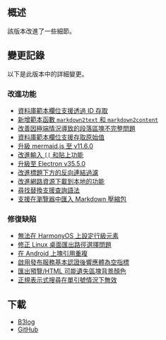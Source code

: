 ## 概述

該版本改進了一些細節。

## 變更記錄

以下是此版本中的詳細變更。

### 改進功能

* [資料庫範本欄位支援透過 ID 存取](https://github.com/siyuan-note/siyuan/issues/11237)
* [新增範本函數 `markdown2text` 和 `markdown2content`](https://github.com/siyuan-note/siyuan/issues/13880)
* [改善因極端情況導致的段落區塊不完整問題](https://github.com/siyuan-note/siyuan/issues/14743)
* [資料庫範本欄位支援存取原始值](https://github.com/siyuan-note/siyuan/issues/14903)
* [升級 mermaid.js 至 v11.6.0](https://github.com/siyuan-note/siyuan/issues/14918)
* [改進輸入 `[[` 和貼上功能](https://github.com/siyuan-note/siyuan/issues/14921)
* [升級至 Electron v35.5.0](https://github.com/siyuan-note/siyuan/issues/14926)
* [改進標題下方的反向連結過濾](https://github.com/siyuan-note/siyuan/issues/14929)
* [改進網路資源下載到本地的功能](https://github.com/siyuan-note/siyuan/pull/14934)
* [尋找替換支援查詢語法](https://github.com/siyuan-note/siyuan/issues/14937)
* [支援在瀏覽器中匯入 Markdown 壓縮包](https://github.com/siyuan-note/siyuan/pull/14950)

### 修復缺陷

* [無法在 HarmonyOS 上設定行級元素](https://github.com/siyuan-note/siyuan/issues/14687)
* [修正 Linux 桌面匯出路徑選擇問題](https://github.com/siyuan-note/siyuan/issues/14861)
* [在 Android 上塊引用重複](https://github.com/siyuan-note/siyuan/issues/14913)
* [啟用發布服務基本認證後響應體為空指標](https://github.com/siyuan-note/siyuan/issues/14925)
* [匯出預覽/HTML 可能遺失區塊背景顏色](https://github.com/siyuan-note/siyuan/issues/14927)
* [正規表示式搜尋在單引號情況下無效](https://github.com/siyuan-note/siyuan/issues/14940)

## 下載

* [B3log](https://b3log.org/siyuan/download.html)
* [GitHub](https://github.com/siyuan-note/siyuan/releases)
